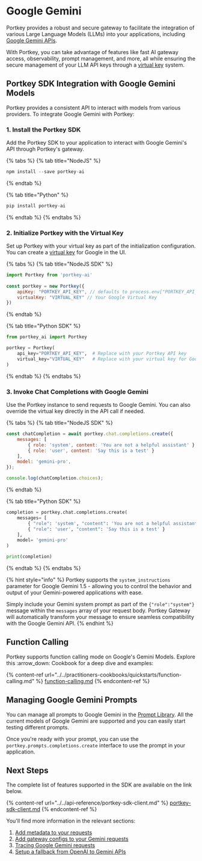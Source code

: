 # Google Gemini

Portkey provides a robust and secure gateway to facilitate the integration of various Large Language Models (LLMs) into your applications, including [Google Gemini APIs](https://cloud.google.com/vertex-ai/docs/generative-ai/model-reference/gemini).

With Portkey, you can take advantage of features like fast AI gateway access, observability, prompt management, and more, all while ensuring the secure management of your LLM API keys through a [virtual key](../../product/ai-gateway-streamline-llm-integrations/virtual-keys/) system.

## Portkey SDK Integration with Google Gemini Models

Portkey provides a consistent API to interact with models from various providers. To integrate Google Gemini with Portkey:

### **1. Install the Portkey SDK**

Add the Portkey SDK to your application to interact with Google Gemini's API through Portkey's gateway.

{% tabs %}
{% tab title="NodeJS" %}
```javascript
npm install --save portkey-ai
```
{% endtab %}

{% tab title="Python" %}
```python
pip install portkey-ai
```
{% endtab %}
{% endtabs %}

### **2. Initialize Portkey with the Virtual Key**

Set up Portkey with your virtual key as part of the initialization configuration. You can create a [virtual key](../../product/ai-gateway-streamline-llm-integrations/virtual-keys/) for Google in the UI.

{% tabs %}
{% tab title="NodeJS SDK" %}
```javascript
import Portkey from 'portkey-ai'
 
const portkey = new Portkey({
    apiKey: "PORTKEY_API_KEY", // defaults to process.env["PORTKEY_API_KEY"]
    virtualKey: "VIRTUAL_KEY" // Your Google Virtual Key
})
```
{% endtab %}

{% tab title="Python SDK" %}
```python
from portkey_ai import Portkey

portkey = Portkey(
    api_key="PORTKEY_API_KEY",  # Replace with your Portkey API key
    virtual_key="VIRTUAL_KEY"   # Replace with your virtual key for Google
)
```
{% endtab %}
{% endtabs %}

### **3. Invoke Chat Completions with** Google Gemini&#x20;

Use the Portkey instance to send requests to Google Gemini. You can also override the virtual key directly in the API call if needed.

{% tabs %}
{% tab title="NodeJS SDK" %}
```javascript
const chatCompletion = await portkey.chat.completions.create({
    messages: [
        { role: 'system', content: 'You are not a helpful assistant' },
        { role: 'user', content: 'Say this is a test' }
    ],
    model: 'gemini-pro',
});

console.log(chatCompletion.choices);
```
{% endtab %}

{% tab title="Python SDK" %}
```python
completion = portkey.chat.completions.create(
    messages= [
        { "role": 'system', "content": 'You are not a helpful assistant' },
        { "role": 'user', "content": 'Say this is a test' }
    ],
    model= 'gemini-pro'
)

print(completion)
```
{% endtab %}
{% endtabs %}

{% hint style="info" %}
Portkey supports the `system_instructions` parameter for Google Gemini 1.5 - allowing you to control the behavior and output of your Gemini-powered applications with ease.&#x20;



Simply include your Gemini system prompt as part of the `{"role":"system"}` message within the `messages` array of your request body. Portkey Gateway will automatically transform your message to ensure seamless compatibility with the Google Gemini API.
{% endhint %}

## Function Calling

Portkey supports function calling mode on Google's Gemini Models. Explore this :arrow\_down: Cookbook for a deep dive and examples:

{% content-ref url="../../practitioners-cookbooks/quickstarts/function-calling.md" %}
[function-calling.md](../../practitioners-cookbooks/quickstarts/function-calling.md)
{% endcontent-ref %}

## Managing Google Gemini Prompts

You can manage all prompts to Google Gemini in the [Prompt Library](../../product/prompt-library.md). All the current models of Google Gemini are supported and you can easily start testing different prompts.

Once you're ready with your prompt, you can use the `portkey.prompts.completions.create` interface to use the prompt in your application.

## Next Steps

The complete list of features supported in the SDK are available on the link below.

{% content-ref url="../../api-reference/portkey-sdk-client.md" %}
[portkey-sdk-client.md](../../api-reference/portkey-sdk-client.md)
{% endcontent-ref %}

You'll find more information in the relevant sections:

1. [Add metadata to your requests](../../product/observability-modern-monitoring-for-llms/metadata.md)
2. [Add gateway configs to your Gemini requests](../../product/ai-gateway-streamline-llm-integrations/configs.md)
3. [Tracing Google Gemini requests](../../product/observability-modern-monitoring-for-llms/traces.md)
4. [Setup a fallback from OpenAI to Gemini APIs](../../product/ai-gateway-streamline-llm-integrations/fallbacks.md)
